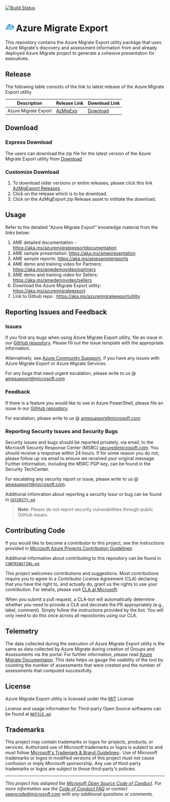 [![Build Status](https://dev.azure.com/AzureMigrate-OpenSource/azure-migrate-export/_apis/build/status/Azure.azure-migrate-export?branchName=main)](https://dev.azure.com/AzureMigrate-OpenSource/azure-migrate-export/_build/latest?definitionId=1&branchName=main)
# <img src="./src/icons/azure_migrate_icon_logo.png" alt="Azure Migrate Icon" style="width:27px; height=27px"> Azure Migrate Export

This repository contains the Azure Migrate Export utility package that uses Azure Migrate's discovery and assessment information from and already deployed Azure Migrate project to generate a cohesive presentation for executives.

## Release
The following table consists of the link to latest release of the Azure Migrate Export utility

Description          | Release Link | Download Link
---------------------|--------------|--------------
Azure Migrate Export |  [AzMigExp][LatestReleaseLink] | [Download][DownloadLink]

## Download

### Express Download
The users can download the zip file for the latest version of the Azure Migrate Export utility from [Download][DownloadLink]

### Customize Download
1. To download older versions or entire releases, please click this link [AzMigExport Releases][AllReleasesLink].
2. Click on the release which is to be download.
3. Click on the AzMigExport.zip Release asset to inititate the download.

## Usage
Refer to the detailed "Azure Migrate Export" knowledge material from the links below:
1. AME detailed documentation - https://aka.ms/azuremigrateexportdocumentation
2. AME sample presentation: https://aka.ms/amepresentation
3. AME sample reports: https://aka.ms/amesamplereports
4. AME demo and training video for Partners: https://aka.ms/amedemovideo/partners
5. AME demo and training video for Sellers: https://aka.ms/amedemovideo/sellers
5. Download the Azure Migrate Export utility: https://aka.ms/azuremigrateexport 
6. Link to Github repo : https://aka.ms/azuremigrateexportutility

## Reporting Issues and Feedback

### Issues
If you find any bugs when using Azure Migrate Export utility, file an issue in our [GitHub repository][GithubRepositoryIssues]. Please fill out the issue template with the appropriate information.

Alternatively, see [Azure Community Suppport][AzureCommunitySupportLink], if you have any issues with Azure Migrate Export or Azure Migrate Services.

For any bugs that need urgent escalation, please write to us @ amesupport@microsoft.com

### Feedback
If there is a feature you would like to see in Azure PowerShell, please file an issue in our [GitHub repository][GithubRepositoryIssues].

For escalation, please write to us @ amesupport@microsoft.com

### Reporting Security Issues and Security Bugs

Security issues and bugs should be reported privately, via email, to the Microsoft Security Response Center (MSRC) secure@microsoft.com. You should receive a response within 24 hours. If for some reason you do not, please follow up via email to ensure we received your original message. Further information, including the MSRC PGP key, can be found in the Security TechCenter.

For escalating any security report or issue, please write to us @ amesupport@microsoft.com.

Additional infomration about reporting a security issur or bug can be found in [`SECURITY.md`][SecurityMarkDown]

> **_Note:_** Please do not report security vulnerabilities through public GitHub issues.

## Contributing Code
If you would like to become a contributor to this project, see the instructions provided in [Microsoft Azure Projects Contribution Guidelines][AzureProjectContributionGuidelinesLink]:

Additional information about contributing to this repository can be found in [`CONTRIBUTING.md`][ContributingMarkDown].

This project welcomes contributions and suggestions. Most contributions require you to agree to a Contributor License Agreement (CLA) declaring that you have the right to, and actually do, grant us the rights to use your contribution. For details, please visit [CLA at Microsoft][CLAMicrosoftLink].

When you submit a pull request, a CLA-bot will automatically determine whether you need to provide a CLA and decorate the PR appropriately (e.g., label, comment). Simply follow the instructions provided by the bot. You will only need to do this once across all repositories using our CLA.

## Telemetry
The data collected during the execution of Azure Migrate Export utility is the same as data collected by Azure Migrate during creation of Groups and Assessments via the portal. For further information, please read [Azure Migrate Documentaion][AzureMigrateDocumentationLink].
This data helps us gauge the usability of the tool by counting the number of assessments that were created and the number of assessments that computed successfully.

## License
Azure Migrate Export utility is licensed under the [MIT][License] License

License and usage information for Third-party Open Source softwares can be found at [`NOTICE.md`][NoticeMarkDown].

## Trademarks

This project may contain trademarks or logos for projects, products, or services. Authorized use of Microsoft trademarks or logos is subject to and must follow [Microsoft's Trademark & Brand Guidelines][MicrosoftTrademarAndBrandGuidelinesLink]:. Use of Microsoft trademarks or logos in modified versions of this project must not cause confusion or imply Microsoft sponsorship. Any use of third-party trademarks or logos are subject to those third-party's policies.

---
_This project has adopted the [Microsoft Open Source Code of Conduct][CodeOfConduct]. For more information see the [Code of Conduct FAQ][CodeOfConductFaq] or contact opencode@microsoft.com with any additional questions or comments._


<!-- References -->

<!-- Local -->
[LatestReleaseLink]: https://github.com/Azure/azure-migrate-export/releases/latest
[DownloadLink]: https://aka.ms/azuremigrateexport
[AllReleasesLink]: https://github.com/Azure/azure-migrate-export/releases

[NoticeMarkDown]: https://github.com/Azure/azure-migrate-export/blob/main/NOTICE.md
[SecurityMarkDown]: https://github.com/Azure/azure-migrate-export/blob/main/SECURITY.md
[ContributingMarkDown]: https://github.com/Azure/azure-migrate-export/blob/main/CONTRIBUTING.md
[License]: https://github.com/Azure/azure-migrate-export/blob/main/LICENSE
[GithubRepositoryIssues]: (https://github.com/Azure/azure-migrate-export/issues)

<!-- Global -->
[AzureCommunitySupportLink]: https://aka.ms/azurecommunitysupport
[AzureProjectContributionGuidelinesLink]: https://opensource.microsoft.com/collaborate/
[CLAMicrosoftLink]: https://cla.opensource.microsoft.com/
[MicrosoftTrademarAndBrandGuidelinesLink]: https://www.microsoft.com/legal/intellectualproperty/trademarks/usage/general
[CodeOfConductFaq]: https://opensource.microsoft.com/codeofconduct/faq/
[CodeOfConduct]: https://opensource.microsoft.com/codeofconduct/
[AzureMigrateDocumentationLink]: https://learn.microsoft.com/en-us/azure/migrate/